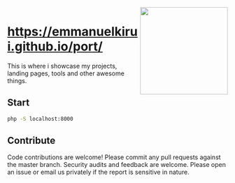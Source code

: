 <img src="https://media2.giphy.com/media/2ikwIgNrmPZICNmRyX/200w.gif?cid=6c09b952zcomyf1rulliuonn48087xefmpnyc9nxkrp8uyor&ep=v1_gifs_search&rid=200w.gif&ct=g" align="right" width="200px"/>

#  https://emmanuelkirui.github.io/port/
This is where i showcase my projects, landing pages, tools and other awesome things.
## Start
```bash
php -S localhost:8000
```

## Contribute
Code contributions are welcome! Please commit any pull requests against the master branch. Security audits and feedback are welcome. Please open an issue or email us privately if the report is sensitive in nature.
<br clear="left"/>
